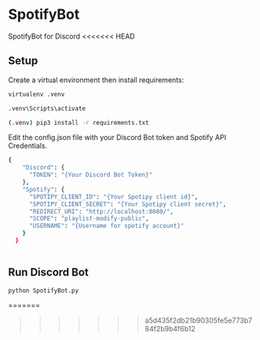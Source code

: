 # SpotifyBot
SpotifyBot for Discord
<<<<<<< HEAD


## Setup
Create a virtual environment then install requirements:
```bash
virtualenv .venv

.venv\Scripts\activate

(.venv) pip3 install -r requirements.txt
```
Edit the config.json file with your Discord Bot token and Spotify API Credentials.
```bash
{
    "Discord": {
      "TOKEN": "{Your Discord Bot Token}"
    },
    "Spotify": {
      "SPOTIPY_CLIENT_ID": "{Your Spotipy client id}",
      "SPOTIPY_CLIENT_SECRET": "{Your Spotipy client secret}",
      "REDIRECT_URI": "http://localhost:8080/",
      "SCOPE": "playlist-modify-public",
      "USERNAME": "{Username for spotify account}"
    }
  }
  
```

## Run Discord Bot
```bash
python SpotifyBot.py
```
=======
>>>>>>> a5d435f2db21b90305fe5e773b784f2b9b4f6b12
